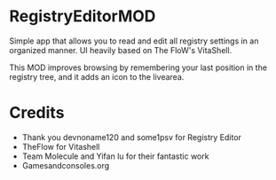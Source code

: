 # RegistryEditorMOD

Simple app that allows you to read and edit all registry settings in an organized manner.
UI heavily based on The FloW's VitaShell.

This MOD improves browsing by remembering your last position in the registry tree, and it adds an icon to the livearea.
# Credits
- Thank you devnoname120 and some1psv for Registry Editor
- TheFlow for Vitashell
- Team Molecule and Yifan lu for their fantastic work
- Gamesandconsoles.org

